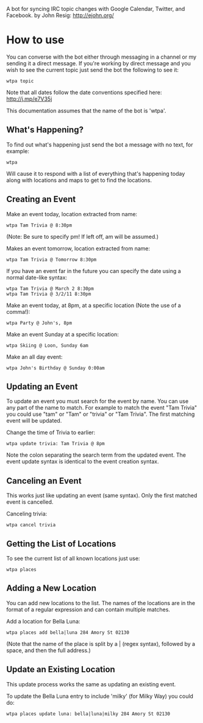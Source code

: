 A bot for syncing IRC topic changes with Google Calendar, Twitter, and Facebook.
  by John Resig: http://ejohn.org/

# How to use

You can converse with the bot either through messaging in a channel or my sending it a direct message. If you're working by direct message and you wish to see the current topic just send the bot the following to see it:

    wtpa topic

Note that all dates follow the date conventions specified here:
http://j.mp/e7V35j

This documentation assumes that the name of the bot is 'wtpa'.

## What's Happening?

To find out what's happening just send the bot a message with no text, for example:

    wtpa

Will cause it to respond with a list of everything that's happening today along with locations and maps to get to find the locations.

## Creating an Event

Make an event today, location extracted from name:

    wtpa Tam Trivia @ 8:30pm

(Note: Be sure to specify pm! If left off, am will be assumed.)

Makes an event tomorrow, location extracted from name:

    wtpa Tam Trivia @ Tomorrow 8:30pm

If you have an event far in the future you can specify the date using a normal date-like syntax:

    wtpa Tam Trivia @ March 2 8:30pm
    wtpa Tam Trivia @ 3/2/11 8:30pm

Make an event today, at 8pm, at a specific location (Note the use of a comma!):

    wtpa Party @ John's, 8pm

Make an event Sunday at a specific location:

    wtpa Skiing @ Loon, Sunday 6am

Make an all day event:

    wtpa John's Birthday @ Sunday 0:00am

## Updating an Event

To update an event you must search for the event by name. You can use any part of the name to match. For example to match the event "Tam Trivia" you could use "tam" or "Tam" or "trivia" or "Tam Trivia". The first matching event will be updated.

Change the time of Trivia to earlier:

    wtpa update trivia: Tam Trivia @ 8pm

Note the colon separating the search term from the updated event. The event update syntax is identical to the event creation syntax.

## Canceling an Event

This works just like updating an event (same syntax). Only the first matched event is cancelled.

Canceling trivia:

    wtpa cancel trivia

## Getting the List of Locations

To see the current list of all known locations just use:

    wtpa places

## Adding a New Location

You can add new locations to the list. The names of the locations are in the format of a regular expression and can contain multiple matches.

Add a location for Bella Luna:

    wtpa places add bella|luna 284 Amory St 02130

(Note that the name of the place is split by a | (regex syntax), followed by a space, and then the full address.)

## Update an Existing Location

This update process works the same as updating an existing event.

To update the Bella Luna entry to include 'milky' (for Milky Way) you could do:

    wtpa places update luna: bella|luna|milky 284 Amory St 02130
